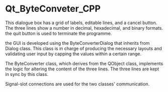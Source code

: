 # Qt_ByteConveter_CPP

This dialogue box has a grid of labels, editable lines, and a cancel button. The three lines show a number in decimal, hexadecimal, and binary formats. the quit button is used to terminate the programme. 

the GUI is developed using the ByteConverterDialog that inherits from Dialog class. This class is in charge of producing the necessary layouts and validating user input by capping the values within a certain range. 

The ByteConverter class, which derives from the QObject class, implements the logic for altering the content of the three lines. The three lines are kept in sync by this class. 

Signal-slot connections are used for the two classes' communication.

